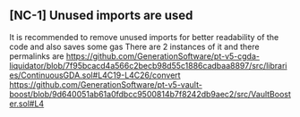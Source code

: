 ## [NC-1] Unused imports are used
It is recommended to remove unused imports for better readability of the code
and also saves some gas
There are 2 instances of it and there permalinks are
https://github.com/GenerationSoftware/pt-v5-cgda-liquidator/blob/7f95bcacd4a566c2becb98d55c1886cadbaa8897/src/libraries/ContinuousGDA.sol#L4C19-L4C26/convert
https://github.com/GenerationSoftware/pt-v5-vault-boost/blob/9d640051ab61a0fdbcc9500814b7f8242db9aec2/src/VaultBooster.sol#L4
